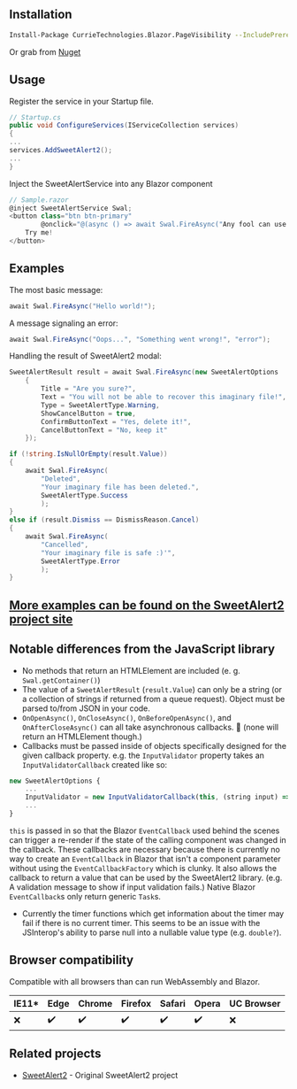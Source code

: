 Installation
------------

```sh
Install-Package CurrieTechnologies.Blazor.PageVisibility --IncludePrerelease
```

Or grab from [Nuget](https://www.nuget.org/packages/CurrieTechnologies.Blazor.SweetAlert2/)


Usage
-----
Register the service in your Startup file.
```cs
// Startup.cs
public void ConfigureServices(IServiceCollection services)
{
...
services.AddSweetAlert2();
...
}
```

Inject the SweetAlertService into any Blazor component
```cs
// Sample.razor
@inject SweetAlertService Swal;
<button class="btn btn-primary"
		@onclick="@(async () => await Swal.FireAsync("Any fool can use a computer"))">
	Try me!
</button>
```


Examples
--------

The most basic message:

```cs
await Swal.FireAsync("Hello world!");
```

A message signaling an error:

```cs
await Swal.FireAsync("Oops...", "Something went wrong!", "error");
```

Handling the result of SweetAlert2 modal:

```cs
SweetAlertResult result = await Swal.FireAsync(new SweetAlertOptions
	{
		Title = "Are you sure?",
		Text = "You will not be able to recover this imaginary file!",
		Type = SweetAlertType.Warning,
		ShowCancelButton = true,
		ConfirmButtonText = "Yes, delete it!",
		CancelButtonText = "No, keep it"
	});

if (!string.IsNullOrEmpty(result.Value))
{
	await Swal.FireAsync(
		"Deleted",
		"Your imaginary file has been deleted.",
		SweetAlertType.Success
		);
}
else if (result.Dismiss == DismissReason.Cancel)
{
	await Swal.FireAsync(
		"Cancelled",
		"Your imaginary file is safe :)'",
		SweetAlertType.Error
		);
}
```

## [More examples can be found on the SweetAlert2 project site](https://sweetalert2.github.io/)


Notable differences from the JavaScript library
---------------------
- No methods that return an HTMLElement are included (e. g. `Swal.getContainer()`)
- The value of a `SweetAlertResult` (`result.Value`) can only be a string (or a collection of strings if returned from a queue request). Object must be parsed to/from JSON in your code.
- `OnOpenAsync()`, `OnCloseAsync()`, `OnBeforeOpenAsync()`, and `OnAfterCloseAsync()` can all take asynchronous callbacks. 🎉 (none will return an HTMLElement though.)
- Callbacks must be passed inside of objects specifically designed for the given callback property. e.g. the `InputValidator` property takes an `InputValidatorCallback` created like so:
```js
new SweetAlertOptions {
	...
	InputValidator = new InputValidatorCallback(this, (string input) => input.Length == 0 ? "Please provide a value" : null),
	...
}
```
`this` is passed in so that the Blazor `EventCallback` used behind the scenes can trigger a re-render if the state of the calling component was changed in the callback.
These callbacks are necessary because there is currently no way to create an `EventCallback` in Blazor that isn't a component parameter without using the `EventCallbackFactory` which is clunky. It also allows the callback to return a value that can be used by the SweetAlert2 library. (e.g. A validation message to show if input validation fails.) Native Blazor `EventCallback`s only return generic `Task`s.
- Currently the timer functions which get information about the timer may fail if there is no current timer. This seems to be an issue with the JSInterop's ability to parse null into a nullable value type (e.g. `double?`).

Browser compatibility
---------------------
Compatible with all browsers than can run WebAssembly and Blazor.

 IE11* | Edge | Chrome | Firefox | Safari | Opera | UC Browser
-------|------|--------|---------|--------|-------|------------
 ❌ | :heavy_check_mark: | :heavy_check_mark: | :heavy_check_mark: | :heavy_check_mark: | :heavy_check_mark: | ❌ |

Related projects
-------------------------

- [SweetAlert2](https://sweetalert2.github.io/) - Original SweetAlert2 project